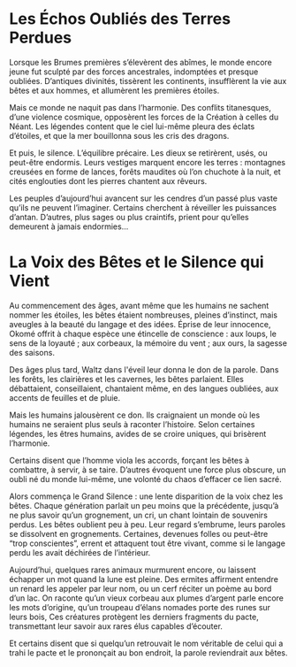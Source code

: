 # Les Échos Oubliés des Terres Perdues

Lorsque les Brumes premières s’élevèrent des abîmes, le monde encore jeune fut sculpté par des forces ancestrales, indomptées et presque oubliées. D’antiques divinités, tissèrent les continents, insufflèrent la vie aux bêtes et aux hommes, et allumèrent les premières étoiles.

Mais ce monde ne naquit pas dans l’harmonie. Des conflits titanesques, d’une violence cosmique, opposèrent les forces de la Création à celles du Néant. Les légendes content que le ciel lui-même pleura des éclats d’étoiles, et que la mer bouillonna sous les cris des dragons.

Et puis, le silence. L’équilibre précaire. Les dieux se retirèrent, usés, ou peut-être endormis. Leurs vestiges marquent encore les terres : montagnes creusées en forme de lances, forêts maudites où l’on chuchote à la nuit, et cités englouties dont les pierres chantent aux rêveurs.

Les peuples d’aujourd’hui avancent sur les cendres d’un passé plus vaste qu’ils ne peuvent l’imaginer. Certains cherchent à réveiller les puissances d’antan. D’autres, plus sages ou plus craintifs, prient pour qu’elles demeurent à jamais endormies…

# La Voix des Bêtes et le Silence qui Vient

Au commencement des âges, avant même que les humains ne sachent nommer les étoiles, les bêtes étaient nombreuses, pleines d’instinct, mais aveugles à la beauté du langage et des idées. Éprise de leur innocence, Okomé offrit à chaque espèce une étincelle de conscience : aux loups, le sens de la loyauté ; aux corbeaux, la mémoire du vent ; aux ours, la sagesse des saisons.

Des âges plus tard, Waltz dans l'éveil leur donna le don de la parole. Dans les forêts, les clairières et les cavernes, les bêtes parlaient. Elles débattaient, conseillaient, chantaient même, en des langues oubliées, aux accents de feuilles et de pluie.

Mais les humains jalousèrent ce don. Ils craignaient un monde où les humains ne seraient plus seuls à raconter l’histoire. Selon certaines légendes, les êtres humains, avides de se croire uniques, qui brisèrent l’harmonie.

Certains disent que l’homme viola les accords, forçant les bêtes à combattre, à servir, à se taire. D’autres évoquent une force plus obscure, un oubli né du monde lui-même, une volonté du chaos d’effacer ce lien sacré.

Alors commença le Grand Silence : une lente disparition de la voix chez les bêtes. Chaque génération parlait un peu moins que la précédente, jusqu’à ne plus savoir qu’un grognement, un cri, un chant lointain de souvenirs perdus. Les bêtes oublient peu à peu. Leur regard s’embrume, leurs paroles se dissolvent en grognements. Certaines, devenues folles ou peut-être “trop conscientes”, errent et attaquent tout être vivant, comme si le langage perdu les avait déchirées de l’intérieur. 

Aujourd’hui, quelques rares animaux murmurent encore, ou laissent échapper un mot quand la lune est pleine. Des ermites affirment entendre un renard les appeler par leur nom, ou un cerf réciter un poème au bord d’un lac. On raconte qu’un vieux corbeau aux plumes d’argent parle encore les mots d’origine, qu’un troupeau d’élans nomades porte des runes sur leurs bois, Ces créatures protègent les derniers fragments du pacte, transmettant leur savoir aux rares élus capables d’écouter. 

Et certains disent que si quelqu’un retrouvait le nom véritable de celui qui a trahi le pacte et le prononçait au bon endroit, la parole reviendrait aux bêtes.

